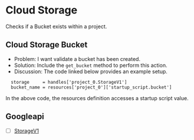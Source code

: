 # Cloud Storage 

Checks if a Bucket exists within a project.

## Cloud Storage Bucket 

* Problem: I want validate a bucket has been created.
* Solution: Include the `get_bucket` method to perform this action.
* Discussion: The code linked below provides an example setup.

```
  storage     = handles['project_0.StorageV1']
  bucket_name = resources['project_0']['startup_script.bucket']
```

In the above code, the resources definition accesses a startup script value.

## Googleapi 

-[ ] [StorageV1](https://googleapis.dev/ruby/google-api-client/latest/Google/Apis/StorageV1.html)

